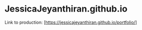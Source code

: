 # JessicaJeyanthiran.github.io

Link to production: [https://jessicajeyanthiran.github.io/portfolio/]


